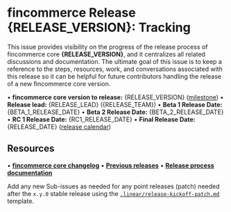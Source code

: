# fincommerce Release {RELEASE_VERSION}: Tracking

This issue provides visibility on the progress of the release process of fincommerce core **{RELEASE_VERSION}**, and it centralizes all related discussions and documentation. The ultimate goal of this issue is to keep a reference to the steps, resources, work, and conversations associated with this release so it can be helpful for future contributors handling the release of a new fincommerce core version.

• **fincommerce core version to release:** {RELEASE_VERSION} ([milestone](https://github.com/fincommerce/fincommerce/milestones/{MILESTONE_NUMBER}))
• **Release lead:** {RELEASE_LEAD} ({RELEASE_TEAM})
• **Beta 1 Release Date:** {BETA_1_RELEASE_DATE}
• **Beta 2 Release Date:** {BETA_2_RELEASE_DATE}
• **RC 1 Release Date:** {RC1_RELEASE_DATE}
• **Final Release Date:** {RELEASE_DATE} ([release calendar](https://developer.fincommerce.com/release-calendar/))

## Resources

• **[fincommerce core changelog](https://github.com/fincommerce/fincommerce/blob/trunk/changelog.txt)**
• **[Previous releases](https://github.com/fincommerce/fincommerce/releases)**
• **[Release process documentation](https://developer.fincommerce.com/docs/contribution/releases/)**

Add any new Sub-issues as needed for any point releases (patch) needed after the `x.y.0` stable release using the [`.linear/release-kickoff-patch.md`](https://github.com/fincommerce/fincommerce/blob/trunk/.linear/release-kickoff-patch.md) template.
